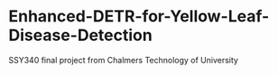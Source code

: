 # Enhanced-DETR-for-Yellow-Leaf-Disease-Detection
SSY340 final project from Chalmers Technology of University
